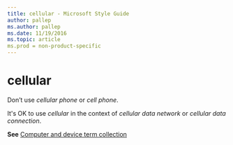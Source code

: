 ```yaml
---
title: cellular - Microsoft Style Guide
author: pallep
ms.author: pallep
ms.date: 11/19/2016
ms.topic: article
ms.prod = non-product-specific
---
```


# cellular

Don’t use *cellular phone* or *cell phone*. 

It's OK to use *cellular* in the context of *cellular data network* or *cellular data connection*.

**See** [Computer and device term collection](/style-guide/a-z-word-list-term-collections/term-collections/computer-device-terms)
